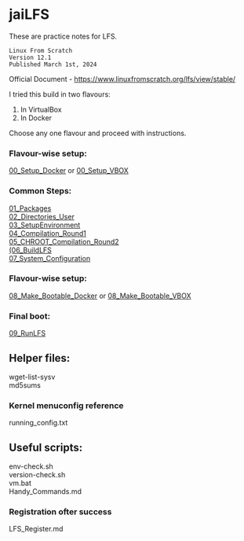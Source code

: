 # jaiLFS

These are practice notes for LFS.

```
Linux From Scratch
Version 12.1
Published March 1st, 2024
```
Official Document - https://www.linuxfromscratch.org/lfs/view/stable/  


I tried this build in two flavours:
1. In VirtualBox
2. In Docker 

Choose any one flavour and proceed with instructions.


### Flavour-wise setup:  
[00_Setup_Docker](00_Setup_Docker.md) or [00_Setup_VBOX](00_Setup_VBOX.md)  

### Common Steps:  
[01_Packages](01_Packages.md)  
[02_Directories_User](02_Directories_User.md)  
[03_SetupEnvironment](03_SetupEnvironment.md)  
[04_Compilation_Round1](04_Compilation_Round1.md)  
[05_CHROOT_Compilation_Round2](05_CHROOT_Compilation_Round2.md)  
[(06_BuildLFS](06_BuildLFS.md)  
[07_System_Configuration](07_System_Configuration.md)  

### Flavour-wise setup:  
[08_Make_Bootable_Docker](08_Make_Bootable_Docker.md) or 
[08_Make_Bootable_VBOX](08_Make_Bootable_VBOX.md)  

### Final boot:  
[09_RunLFS](09_RunLFS.md)  

## Helper files:  
wget-list-sysv  
md5sums  

### Kernel menuconfig reference
running_config.txt


## Useful scripts:  
env-check.sh  
version-check.sh  
vm.bat  
Handy_Commands.md

### Registration ofter success
LFS_Register.md



